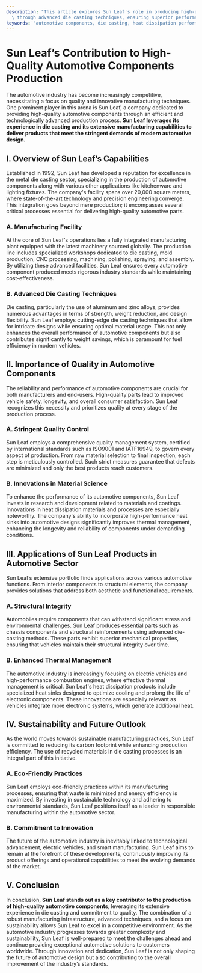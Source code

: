 ```yaml
---
description: "This article explores Sun Leaf's role in producing high-quality automotive components\
  \ through advanced die casting techniques, ensuring superior performance and durability."
keywords: "automotive components, die casting, heat dissipation performance, heat sink"
---
```

# Sun Leaf’s Contribution to High-Quality Automotive Components Production

The automotive industry has become increasingly competitive, necessitating a focus on quality and innovative manufacturing techniques. One prominent player in this arena is Sun Leaf, a company dedicated to providing high-quality automotive components through an efficient and technologically advanced production process. **Sun Leaf leverages its experience in die casting and its extensive manufacturing capabilities to deliver products that meet the stringent demands of modern automotive design.**

## I. Overview of Sun Leaf’s Capabilities

Established in 1992, Sun Leaf has developed a reputation for excellence in the metal die casting sector, specializing in the production of automotive components along with various other applications like kitchenware and lighting fixtures. The company's facility spans over 20,000 square meters, where state-of-the-art technology and precision engineering converge. This integration goes beyond mere production; it encompasses several critical processes essential for delivering high-quality automotive parts.

### A. Manufacturing Facility

At the core of Sun Leaf's operations lies a fully integrated manufacturing plant equipped with the latest machinery sourced globally. The production line includes specialized workshops dedicated to die casting, mold production, CNC processing, machining, polishing, spraying, and assembly. By utilizing these advanced facilities, Sun Leaf ensures every automotive component produced meets rigorous industry standards while maintaining cost-effectiveness.

### B. Advanced Die Casting Techniques

Die casting, particularly the use of aluminum and zinc alloys, provides numerous advantages in terms of strength, weight reduction, and design flexibility. Sun Leaf employs cutting-edge die casting techniques that allow for intricate designs while ensuring optimal material usage. This not only enhances the overall performance of automotive components but also contributes significantly to weight savings, which is paramount for fuel efficiency in modern vehicles.

## II. Importance of Quality in Automotive Components

The reliability and performance of automotive components are crucial for both manufacturers and end-users. High-quality parts lead to improved vehicle safety, longevity, and overall consumer satisfaction. Sun Leaf recognizes this necessity and prioritizes quality at every stage of the production process.

### A. Stringent Quality Control

Sun Leaf employs a comprehensive quality management system, certified by international standards such as ISO9001 and IATF16949, to govern every aspect of production. From raw material selection to final inspection, each step is meticulously controlled. Such strict measures guarantee that defects are minimized and only the best products reach customers.

### B. Innovations in Material Science

To enhance the performance of its automotive components, Sun Leaf invests in research and development related to materials and coatings. Innovations in heat dissipation materials and processes are especially noteworthy. The company's ability to incorporate high-performance heat sinks into automotive designs significantly improves thermal management, enhancing the longevity and reliability of components under demanding conditions.

## III. Applications of Sun Leaf Products in Automotive Sector

Sun Leaf’s extensive portfolio finds applications across various automotive functions. From interior components to structural elements, the company provides solutions that address both aesthetic and functional requirements.

### A. Structural Integrity

Automobiles require components that can withstand significant stress and environmental challenges. Sun Leaf produces essential parts such as chassis components and structural reinforcements using advanced die-casting methods. These parts exhibit superior mechanical properties, ensuring that vehicles maintain their structural integrity over time.

### B. Enhanced Thermal Management

The automotive industry is increasingly focusing on electric vehicles and high-performance combustion engines, where effective thermal management is critical. Sun Leaf's heat dissipation products include specialized heat sinks designed to optimize cooling and prolong the life of electronic components. These innovations are especially relevant as vehicles integrate more electronic systems, which generate additional heat.

## IV. Sustainability and Future Outlook 

As the world moves towards sustainable manufacturing practices, Sun Leaf is committed to reducing its carbon footprint while enhancing production efficiency. The use of recycled materials in die casting processes is an integral part of this initiative.

### A. Eco-Friendly Practices

Sun Leaf employs eco-friendly practices within its manufacturing processes, ensuring that waste is minimized and energy efficiency is maximized. By investing in sustainable technology and adhering to environmental standards, Sun Leaf positions itself as a leader in responsible manufacturing within the automotive sector.

### B. Commitment to Innovation 

The future of the automotive industry is inevitably linked to technological advancement, electric vehicles, and smart manufacturing. Sun Leaf aims to remain at the forefront of these developments, continuously improving its product offerings and operational capabilities to meet the evolving demands of the market.

## V. Conclusion

In conclusion, **Sun Leaf stands out as a key contributor to the production of high-quality automotive components**, leveraging its extensive experience in die casting and commitment to quality. The combination of a robust manufacturing infrastructure, advanced techniques, and a focus on sustainability allows Sun Leaf to excel in a competitive environment. As the automotive industry progresses towards greater complexity and sustainability, Sun Leaf is well-prepared to meet the challenges ahead and continue providing exceptional automotive solutions to customers worldwide. Through innovation and dedication, Sun Leaf is not only shaping the future of automotive design but also contributing to the overall improvement of the industry’s standards.
